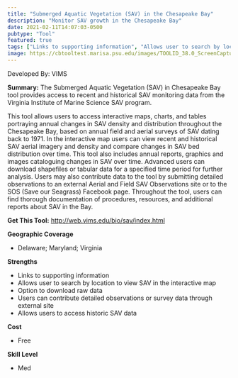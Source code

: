 ```yaml
---
title: "Submerged Aquatic Vegetation (SAV) in the Chesapeake Bay"
description: "Monitor SAV growth in the Chesapeake Bay"
date: 2021-02-11T14:07:03-0500
pubtype: "Tool"
featured: true
tags: ["Links to supporting information", "Allows user to search by location to view SAV in the interactive map", "Option to download raw data", "Users can contribute detailed observations or survey data through external site", "Allows users to access historic SAV data"]
image: https://cbtooltest.marisa.psu.edu/images/TOOLID_38.0_ScreenCapture-1.png
---
```

Developed By: VIMS

**Summary:** The Submerged Aquatic Vegetation (SAV) in Chesapeake Bay tool provides access to recent and historical SAV monitoring data from the Virginia Institute of Marine Science SAV program. 

This tool allows users to access interactive maps, charts, and tables portraying annual changes in SAV density and distribution throughout the Chesapeake Bay, based on annual field and aerial surveys of SAV dating back to 1971. In the interactive map users can view recent and historical SAV aerial imagery and density and compare changes in SAV bed distribution over time. This tool also includes annual reports, graphics and images cataloguing changes in SAV over time. Advanced users can download shapefiles or tabular data for a specified time period for further analysis. Users may also contribute data to the tool by submitting detailed observations to an external Aerial and Field SAV Observations site or to the SOS (Save our Seagrass) Facebook page. Throughout the tool, users can find thorough documentation of procedures, resources, and additional reports about SAV in the Bay.

__**Get This Tool:**__ http://web.vims.edu/bio/sav/index.html

__**Geographic Coverage**__
- Delaware; Maryland; Virginia

__**Strengths**__
-  Links to supporting information
-  Allows user to search by location to view SAV in the interactive map
-   Option to download raw data
-  Users can contribute detailed observations or survey data through external site
-  Allows users to access historic SAV data

__**Cost**__
- Free

__**Skill Level**__
- Med

